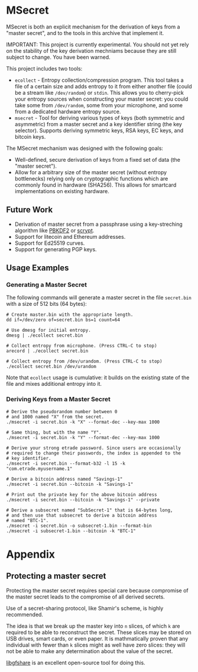 # MSecret #

MSecret is both an explicit mechanism for the derivation of keys from
a "master secret", and to the tools in this archive that implement it.

IMPORTANT: This project is currently experimental. You should not yet
rely on the stability of the key derivation mechniams because they are
still subject to change. You have been warned.

This project includes two tools:

*   `ecollect` - Entropy collection/compression program. This tool
    takes a file of a certain size and adds entropy to it from either
    another file (could be a stream like `/dev/random`) or `stdin`.
    This allows you to cherry-pick your entropy sources when
    constructing your master secret: you could take some from
    `/dev/random`, some from your microphone, and some from a
    dedicated hardware entropy source.
*   `msecret` - Tool for deriving various types of keys (both
    symmetric and asymmetric) from a master secret and a key
    identifier string (the key selector). Supports deriving symmetric
    keys, RSA keys, EC keys, and bitcoin keys.

The MSecret mechanism was designed with the following goals:

*   Well-defined, secure derivation of keys from a fixed set of data
    (the "master secret").
*   Allow for a arbitrary size of the master secret (without entropy
    bottlenecks) relying only on cryptographic functions which are
    commonly found in hardware (SHA256). This allows for smartcard
    implementations on existing hardware.

## Future Work ##

*   Derivation of master secret from a passphrase using a
    key-streching algorithm like [PBKDF2][] or [scrypt][].
*   Support for litecoin and Ethereum addresses.
*   Support for Ed25519 curves.
*   Support for generating PGP keys.

[PBKDF2]: https://en.wikipedia.org/wiki/PBKDF2
[scrypt]: https://en.wikipedia.org/wiki/Scrypt

## Usage Examples ##

### Generating a Master Secret ###

The following commands will generate a master secret in the file
`secret.bin` with a size of 512 bits (64 bytes):

    # Create master.bin with the appropriate length.
    dd if=/dev/zero of=secret.bin bs=1 count=64

    # Use dmesg for initial entropy.
    dmesg | ./ecollect secret.bin

    # Collect entropy from microphone. (Press CTRL-C to stop)
    arecord | ./ecollect secret.bin

    # Collect entropy from /dev/urandom. (Press CTRL-C to stop)
    ./ecollect secret.bin /dev/urandom

Note that `ecollect` usage is cumulative: it builds on the existing
state of the file and mixes additional entropy into it.

### Deriving Keys from a Master Secret ###

    # Derive the pseudorandom number between 0
    # and 1000 named "X" from the secret.
    ./msecret -i secret.bin -k "X" --format-dec --key-max 1000

    # Same thing, but with the name "Y".
    ./msecret -i secret.bin -k "Y" --format-dec --key-max 1000

	# Derive your strong etrade password. Since users are occasionally
	# required to change their passwords, the index is appended to the
	# key identifier.
    ./msecret -i secret.bin --format-b32 -l 15 -k "com.etrade.myusername.1"

    # Derive a bitcoin address named "Savings-1"
    ./msecret -i secret.bin --bitcoin -k "Savings-1"

    # Print out the private key for the above bitcoin address
    ./msecret -i secret.bin --bitcoin -k "Savings-1" --private

    # Derive a subsecret named "SubSecret-1" that is 64-bytes long,
    # and then use that subsecret to derive a bitcoin address
    # named "BTC-1".
    ./msecret -i secret.bin -o subsecret-1.bin --format-bin
    ./msecret -i subsecret-1.bin --bitcoin -k "BTC-1"

# Appendix #

## Protecting a master secret ##

Protecting the master secret requires special care because compromise
of the master secret leads to the compromise of all derived secrets.

Use of a secret-sharing protocol, like Shamir's scheme, is highly
recommended.

The idea is that we break up the master key into `n` slices, of which
`k` are required to be able to reconstruct the secret. These slices
may be stored on USB drives, smart cards, or even paper. It is
mathmatically proven that any individual with fewer than `k` slices
might as well have zero slices: they will not be able to make any
determination about the value of the secret.

[libgfshare][] is an excellent open-source tool for doing this.

[libgfshare]: http://www.digital-scurf.org/software/libgfshare

